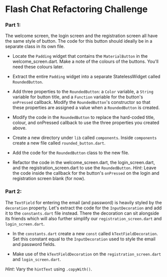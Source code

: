 # Flash Chat Refactoring Challenge

### Part 1:

The welcome screen, the login screen and the registration screen all have the same style of button. The code for this button should ideally be in a separate class in its own file. 

* Locate the ```Padding``` widget that contains the ```MaterialButton``` in the welcome_screen.dart. Make a note of the colours of the buttons. You'll need these colours later. 

* Extract the entire ```Padding``` widget into a separate StatelessWidget called ```RoundedButton```. 

* Add three properties to the ```RoundedButton```: a ```Color``` variable, a ```String``` variable for button title, and a ```Function``` variable for the button's ```onPressed```  callback. Modify the ```RoundedButton```'s constructor so that these properties are assigned a value when a ```RoundedButton``` is created. 

* Modify the code in the ```RoundedButton``` to replace the hard-coded title, colour, and onPressed callback to use the three properties you created above. 

* Create a new directory under ```lib``` called ```components```. Inside ```components``` create a new file called ```rounded_button.dart```. 

* Add the code for the ```RoundedButton``` class to the new file. 

* Refactor the code in the welcome_screen.dart, the login_screen.dart, and the registration_screen.dart to use the ```RoundedButton```. *Hint*: Leave the code inside the callback for the button's ```onPressed``` on the login and registration screen blank (for now). 

### Part 2:

The ```TextField``` for entering the email (and password) is heavily styled by the ```decoration``` property. Let's extract the code for the ```InputDecoration``` and add it to the ```constants.dart``` file instead. There the decoration can sit alongside its friends which will also further simplify our ```registration_screen.dart``` and ```login_screen.dart```.  

* In the ```constants.dart``` create a new ```const``` called ```kTextFieldDecoration```. Set this constant equal to the ```InputDecoration``` used to style the email and password fields. 

* Make use of the ```kTextFieldDecoration``` on the ```registration_screen.dart``` and ```login_screen.dart```.

*Hint*: Vary the ```hintText``` using ```.copyWith()```. 